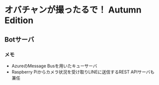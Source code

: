 # オバチャンが撮ったるで！ Autumn Edition
## Botサーバ
### メモ
- AzureのMessage Busを用いたキューサーバ
- Raspberry Piからカメラ状況を受け取りLINEに送信するREST APIサーバも兼任